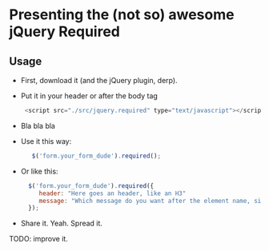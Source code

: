 # Presenting the (not so) awesome jQuery Required

## Usage

- First, download it (and the jQuery plugin, derp).

- Put it in your header or after the body tag

   ```javascript
    <script src="./src/jquery.required" type="text/javascript"></script>
   ```

- Bla bla bla

- Use it this way:

  ```javascript
     $('form.your_form_dude').required();
  ```

- Or like this:

  ```javascript
    $('form.your_form_dude').required({
       header: "Here goes an header, like an H3"
       message: "Which message do you want after the element name, sir? Can be any element!!11"
    });
  ```

- Share it. Yeah. Spread it.

TODO: improve it.

